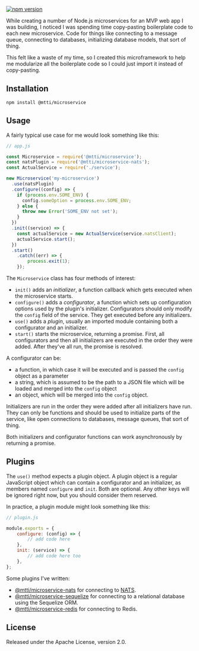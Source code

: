 [![npm version](https://badge.fury.io/js/%40mtti%2Fmicroservice.svg)](https://badge.fury.io/js/%40mtti%2Fmicroservice)

While creating a number of Node.js microservices for an MVP web app I was building, I noticed I was spending time copy-pasting boilerplate code to each new microservice. Code for things like connecting to a message queue, connecting to databases, initializing database models, that sort of thing.

This felt like a waste of my time, so I created this microframework to help me modularize all the boilerplate code so I could just import it instead of copy-pasting.

## Installation

```
npm install @mtti/microservice
```

## Usage

A fairly typical use case for me would look something like this:

```JavaScript
// app.js

const Microservice = require('@mtti/microservice');
const natsPlugin = require('@mtti/microservice-nats');
const ActualService = require('./service');

new Microservice('my-microservice')
  .use(natsPlugin)
  .configure((config) => {
    if (process.env.SOME_ENV) {
      config.someOption = process.env.SOME_ENV;
    } else {
      throw new Error('SOME_ENV not set');
    }
  })
  .init((service) => {
    const actualService = new ActualService(service.natsClient);
    actualService.start();
  })
  .start()
    .catch((err) => {
        process.exit(1);
    });
```

The `Microservice` class has four methods of interest:
* `init()` adds an *initializer*, a function callback which gets executed when the microservice starts.
* `configure()` adds a *configurator*, a function which sets up configuration options used by the plugin's initializer. Configurators should only modify the `config` field of the service. They get executed before any initializers.
* `use()` adds a *plugin*, usually an imported module containing both a configurator and an initializer.
* `start()` starts the microservice, returning a promise. First, all configurators and then all initializers are executed in the order they were added. After they've all run, the promise is resolved.

A configurator can be:

* a function, in which case it will be executed and is passed the `config` object as a parameter
* a string, which is assumed to be the path to a JSON file which will be loaded and merged into the `config` object
* an object, which will be merged into the `config` object.

Initializers are run in the order they were added after all initializers have run. They can only be functions and should be used to initialize parts of the service, like open connections to databases, message queues, that sort of thing.

Both initializers and configurator functions can work asynchronously by returning a promise.

## Plugins

The `use()` method expects a plugin object. A plugin object is a regular JavaScript object which can contain a configurator and an initializer, as members named `configure` and `init`. Both are optional. Any other keys will be ignored right now, but you should consider them reserved.

In practice, a plugin module might look something like this:

```JavaScript
// plugin.js

module.exports = {
    configure: (config) => {
        // add code here
    },
    init: (service) => {
        // add code here too
    },
};
```

Some plugins I've written:

* [@mtti/microservice-nats](https://github.com/mtti/node-microservice-nats) for connecting to [NATS](https://nats.io/).
* [@mtti/microservice-sequelize](https://github.com/mtti/node-microservice-sequelize) for connecting to a relational database using the Sequelize ORM.
* [@mtti/microservice-redis](https://github.com/mtti/node-microservice-redis) for connecting to Redis.

## License

Released under the Apache License, version 2.0.
